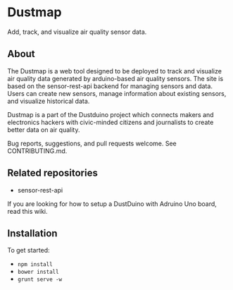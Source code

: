 # Dustmap

Add, track, and visualize air quality sensor data. 

## About

The Dustmap is a web tool designed to be deployed to track and visualize air quality data generated by arduino-based air quality sensors. The site is based on the sensor-rest-api backend for managing sensors and data. Users can create new sensors, manage information about existing sensors, and visualize historical data. 

Dustmap is a part of the Dustduino project which connects makers and electronics hackers with civic-minded citizens and journalists to create better data on air quality. 

Bug reports, suggestions, and pull requests welcome. See CONTRIBUTING.md. 

## Related repositories

  - sensor-rest-api

If you are looking for how to setup a DustDuino with Adruino Uno board, read this wiki.

## Installation

To get started:

- `npm install`
- `bower install`
- `grunt serve -w`

